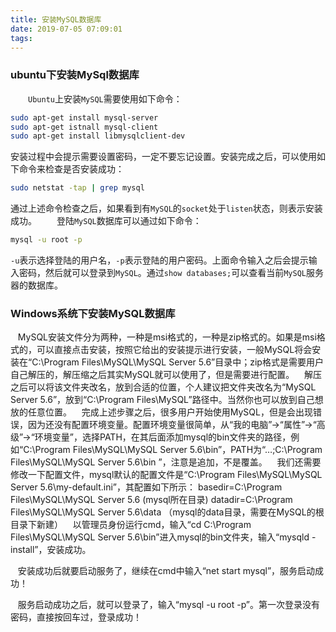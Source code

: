 ```yaml
---
title: 安装MySQL数据库
date: 2019-07-05 07:09:01
tags:
---
```

### ubuntu下安装MySql数据库

&emsp;&emsp;`Ubuntu`上安装`MySQL`需要使用如下命令：

``` bash
sudo apt-get install mysql-server
sudo apt-get istnall mysql-client
sudo apt-get install libmysqlclient-dev
```

安装过程中会提示需要设置密码，一定不要忘记设置。安装完成之后，可以使用如下命令来检查是否安装成功：

``` bash
sudo netstat -tap | grep mysql
```

通过上述命令检查之后，如果看到有`MySQL`的`socket`处于`listen`状态，则表示安装成功。
&emsp;&emsp;登陆`MySQL`数据库可以通过如下命令：

``` bash
mysql -u root -p
```

`-u`表示选择登陆的用户名，`-p`表示登陆的用户密码。上面命令输入之后会提示输入密码，然后就可以登录到`MySQL`。通过`show databases;`可以查看当前`MySQL`服务器的数据库。

### Windows系统下安装MySQL数据库

   MySQL安装文件分为两种，一种是msi格式的，一种是zip格式的。如果是msi格式的，可以直接点击安装，按照它给出的安装提示进行安装，一般MySQL将会安装在“C:\Program Files\MySQL\MySQL Server 5.6”目录中；zip格式是需要用户自己解压的，解压缩之后其实MySQL就可以使用了，但是需要进行配置。
   解压之后可以将该文件夹改名，放到合适的位置，个人建议把文件夹改名为“MySQL Server 5.6”，放到“C:\Program Files\MySQL”路径中。当然你也可以放到自己想放的任意位置。
   完成上述步骤之后，很多用户开始使用MySQL，但是会出现错误，因为还没有配置环境变量。配置环境变量很简单，从“我的电脑”->“属性”->“高级”->“环境变量”，选择PATH，在其后面添加mysql的bin文件夹的路径，例如“C:\Program Files\MySQL\MySQL Server 5.6\bin”，PATH为“…;C:\Program Files\MySQL\MySQL Server 5.6\bin ”，注意是追加，不是覆盖。
   我们还需要修改一下配置文件，mysql默认的配置文件是“C:\Program Files\MySQL\MySQL Server 5.6\my-default.ini”，其配置如下所示：
basedir=C:\Program Files\MySQL\MySQL Server 5.6 (mysql所在目录)
datadir=C:\Program Files\MySQL\MySQL Server 5.6\data （mysql的data目录，需要在MySQL的根目录下新建）
   以管理员身份运行cmd，输入“cd C:\Program Files\MySQL\MySQL Server 5.6\bin”进入mysql的bin文件夹，输入“mysqld -install”，安装成功。

   安装成功后就要启动服务了，继续在cmd中输入“net start mysql”，服务启动成功！

   服务启动成功之后，就可以登录了，输入“mysql -u root -p”。第一次登录没有密码，直接按回车过，登录成功！
